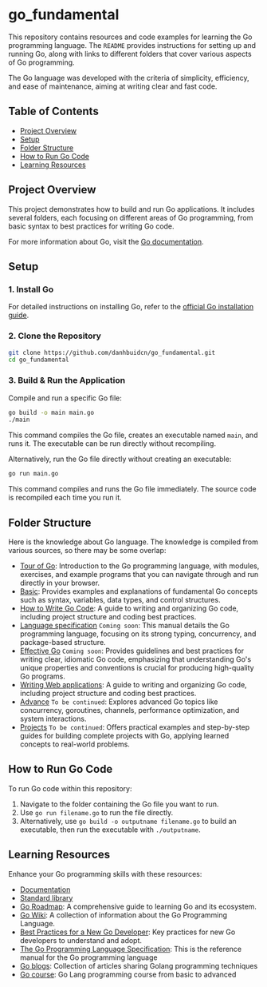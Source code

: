 # go_fundamental

This repository contains resources and code examples for learning the Go programming language. The `README` provides instructions for setting up and running Go, along with links to different folders that cover various aspects of Go programming.

The Go language was developed with the criteria of simplicity, efficiency, and ease of maintenance, aiming at writing clear and fast code.

## Table of Contents
- [Project Overview](#project-overview)
- [Setup](#setup)
- [Folder Structure](#folder-structure)
- [How to Run Go Code](#how-to-run-go-code)
- [Learning Resources](#learning-resources)

## Project Overview

This project demonstrates how to build and run Go applications. It includes several folders, each focusing on different areas of Go programming, from basic syntax to best practices for writing Go code.

For more information about Go, visit the [Go documentation](https://golang.org/doc/).

## Setup

### 1. Install Go

For detailed instructions on installing Go, refer to the [official Go installation guide](https://golang.org/doc/install).

### 2. Clone the Repository

```bash
git clone https://github.com/danhbuidcn/go_fundamental.git
cd go_fundamental
```

### 3. Build & Run the Application

Compile and run a specific Go file:
```bash
go build -o main main.go
./main
```
This command compiles the Go file, creates an executable named `main`, and runs it. The executable can be run directly without recompiling.

Alternatively, run the Go file directly without creating an executable:
```bash
go run main.go
```
This command compiles and runs the Go file immediately. The source code is recompiled each time you run it.

## Folder Structure

Here is the knowledge about Go language. The knowledge is compiled from various sources, so there may be some overlap:

- [Tour of Go](./tour_of_go/README.md): Introduction to the Go programming language, with modules, exercises, and example programs that you can navigate through and run directly in your browser.
- [Basic](./basic/README.md): Provides examples and explanations of fundamental Go concepts such as syntax, variables, data types, and control structures.
- [How to Write Go Code](./how_to_write_go_code/README.md): A guide to writing and organizing Go code, including project structure and coding best practices.
- [Language specification](./language_specification/README.md) `Coming soon`: This manual details the Go programming language, focusing on its strong typing, concurrency, and package-based structure.
- [Effective Go](./effective_go/README.md) `Coming soon`: Provides guidelines and best practices for writing clear, idiomatic Go code, emphasizing that understanding Go's unique properties and conventions is crucial for producing high-quality Go programs.
- [Writing Web applications](./writing_web_applications/README.md): A guide to writing and organizing Go code, including project structure and coding best practices.
- [Advance](./advance/README.md) `To be continued`: Explores advanced Go topics like concurrency, goroutines, channels, performance optimization, and system interactions.
- [Projects](./projects/README.md) `To be continued`: Offers practical examples and step-by-step guides for building complete projects with Go, applying learned concepts to real-world problems.

## How to Run Go Code

To run Go code within this repository:

1. Navigate to the folder containing the Go file you want to run.
2. Use `go run filename.go` to run the file directly.
3. Alternatively, use `go build -o outputname filename.go` to build an executable, then run the executable with `./outputname`.

## Learning Resources

Enhance your Go programming skills with these resources:
- <a href="https://go.dev/doc/" target="_blank">Documentation</a>
- <a href="https://pkg.go.dev/std" target="_blank">Standard library</a>
- <a href="https://roadmap.sh/golang" target="_blank">Go Roadmap</a>: A comprehensive guide to learning Go and its ecosystem.
- <a href="https://go.dev/wiki/" target="_blank">Go Wiki</a>: A collection of information about the Go Programming Language.
- <a href="https://www.cloudbees.com/blog/best-practices-for-a-new-go-developer" target="_blank">Best Practices for a New Go Developer</a>: Key practices for new Go developers to understand and adopt.
- <a href="https://go.dev/ref/spec" target="_blank">The Go Programming Language Specification</a>: This is the reference manual for the Go programming language
- <a href="https://200lab.io/blog/tag/golang/" target="_blank">Go blogs</a>: Collection of articles sharing Golang programming techniques
- <a href="https://kungfutech.edu.vn/khoa-hoc/go" target="_blank">Go course</a>: Go Lang programming course from basic to advanced
